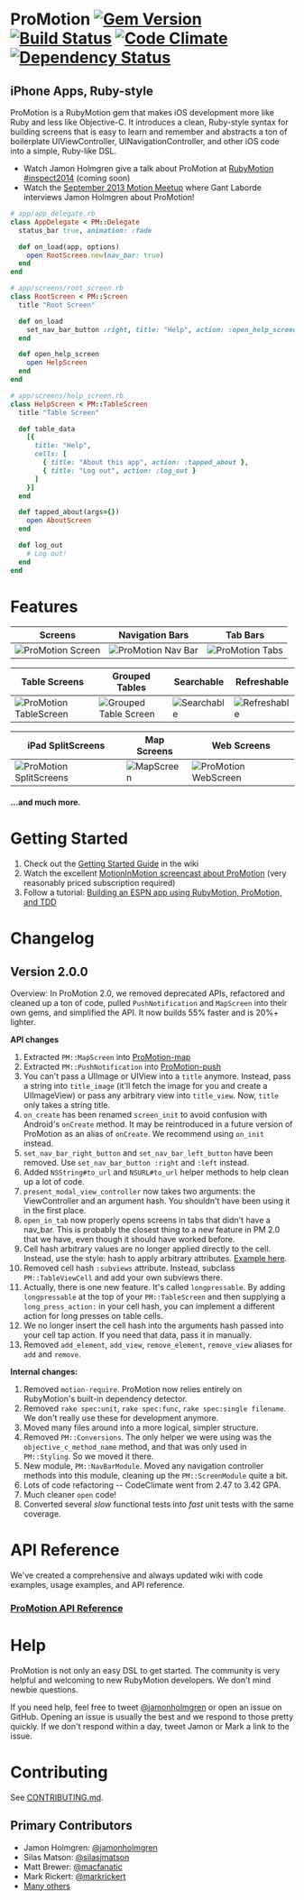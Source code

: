 # ProMotion [![Gem Version](https://badge.fury.io/rb/ProMotion.png)](http://badge.fury.io/rb/ProMotion) [![Build Status](https://travis-ci.org/clearsightstudio/ProMotion.png)](https://travis-ci.org/clearsightstudio/ProMotion) [![Code Climate](https://codeclimate.com/github/clearsightstudio/ProMotion.png)](https://codeclimate.com/github/clearsightstudio/ProMotion) [![Dependency Status](https://gemnasium.com/clearsightstudio/ProMotion.png)](https://gemnasium.com/clearsightstudio/ProMotion)

## iPhone Apps, Ruby-style

ProMotion is a RubyMotion gem that makes iOS development more like Ruby and less like Objective-C.
It introduces a clean, Ruby-style syntax for building screens that is easy to learn and remember and
abstracts a ton of boilerplate UIViewController, UINavigationController, and other iOS code into a
simple, Ruby-like DSL.

* Watch Jamon Holmgren give a talk about ProMotion at [RubyMotion #inspect2014](#) (coming soon)
* Watch the [September 2013 Motion Meetup](http://www.youtube.com/watch?v=rf7h-3AiMRQ) where Gant Laborde
interviews Jamon Holmgren about ProMotion!

```ruby
# app/app_delegate.rb
class AppDelegate < PM::Delegate
  status_bar true, animation: :fade

  def on_load(app, options)
    open RootScreen.new(nav_bar: true)
  end
end

# app/screens/root_screen.rb
class RootScreen < PM::Screen
  title "Root Screen"

  def on_load
    set_nav_bar_button :right, title: "Help", action: :open_help_screen
  end

  def open_help_screen
    open HelpScreen
  end
end

# app/screens/help_screen.rb
class HelpScreen < PM::TableScreen
  title "Table Screen"

  def table_data
    [{
      title: "Help",
      cells: [
        { title: "About this app", action: :tapped_about },
        { title: "Log out", action: :log_out }
      ]
    }]
  end

  def tapped_about(args={})
    open AboutScreen
  end

  def log_out
    # Log out!
  end
end
```

# Features

|Screens|Navigation Bars|Tab Bars|
|---|---|---|
|![ProMotion Screen](https://f.cloud.github.com/assets/1479215/1534021/060aaaac-4c8f-11e3-903c-743e54252222.png)|![ProMotion Nav Bar](https://f.cloud.github.com/assets/1479215/1534077/db39aab6-4c8f-11e3-83f7-e03d52ac615d.png)|![ProMotion Tabs](https://f.cloud.github.com/assets/1479215/1534115/9f4c4cd8-4c90-11e3-9285-96ac253facda.png)|

|Table Screens|Grouped Tables|Searchable|Refreshable|
|---|---|---|---|
|![ProMotion TableScreen](https://f.cloud.github.com/assets/1479215/1534137/ed71e864-4c90-11e3-98aa-ed96049f5407.png)|![Grouped Table Screen](https://f.cloud.github.com/assets/1479215/1589973/61a48610-5281-11e3-85ac-abee99bf73ad.png)|![Searchable](https://f.cloud.github.com/assets/1479215/1534299/20cc05c6-4c93-11e3-92ca-9ee39c044457.png)|![Refreshable](https://f.cloud.github.com/assets/1479215/1534317/5a14ef28-4c93-11e3-8e9e-f8c08d8464f8.png)|


|iPad SplitScreens|Map Screens|Web Screens|
|---|---|---|
|![ProMotion SplitScreens](https://f.cloud.github.com/assets/1479215/1534507/0edb8dd4-4c96-11e3-9896-d4583d0ed161.png)|![MapScreen](https://f.cloud.github.com/assets/1479215/1534628/f7dbf7e8-4c97-11e3-8817-4c2a58824771.png)|![ProMotion WebScreen](https://f.cloud.github.com/assets/1479215/1534631/ffe1b36a-4c97-11e3-8c8f-c7b14e26182d.png)|

#### ...and much more.

# Getting Started

1. Check out the [Getting Started Guide](https://github.com/clearsightstudio/ProMotion/wiki/Guide:-Getting-Started) in the wiki
2. Watch the excellent [MotionInMotion screencast about ProMotion](https://motioninmotion.tv/screencasts/8) (very reasonably priced subscription required)
3. Follow a tutorial: [Building an ESPN app using RubyMotion, ProMotion, and TDD](http://jamonholmgren.com/building-an-espn-app-using-rubymotion-promotion-and-tdd)

# Changelog

## Version 2.0.0

Overview: In ProMotion 2.0, we removed deprecated APIs, refactored and cleaned up a ton of code, pulled `PushNotification` and `MapScreen` into their own gems, and simplified the API. It now builds 55% faster and is 20%+ lighter.

**API changes**

1. Extracted `PM::MapScreen` into [ProMotion-map](https://github.com/clearsightstudio/ProMotion-map)
2. Extracted `PM::PushNotification` into [ProMotion-push](https://github.com/clearsightstudio/ProMotion-push)
3. You can't pass a UIImage or UIView into a `title` anymore. Instead, pass a string into `title_image` (it'll fetch the image for you and create a UIImageView) or pass any arbitrary view into `title_view`. Now, `title` only takes a string title.
4. `on_create` has been renamed `screen_init` to avoid confusion with Android's `onCreate` method. It may be reintroduced in a future version of ProMotion as an alias of `onCreate`. We recommend using `on_init` instead.
5. `set_nav_bar_right_button` and `set_nav_bar_left_button` have been removed. Use `set_nav_bar_button :right` and `:left` instead.
6. Added `NSString#to_url` and `NSURL#to_url` helper methods to help clean up a lot of code.
7. `present_modal_view_controller` now takes two arguments: the ViewController and an argument hash. You shouldn't have been using it in the first place.
8. `open_in_tab` now properly opens screens in tabs that didn't have a nav_bar. This is probably the closest thing to a new feature in PM 2.0 that we have, even though it should have worked before.
9. Cell hash arbitrary values are no longer applied directly to the cell. Instead, use the style: hash to apply arbitrary attributes. [Example here](https://github.com/clearsightstudio/ProMotion/pull/457/files#discussion_r13211807).
10. Removed cell hash `:subviews` attribute. Instead, subclass `PM::TableViewCell` and add your own subviews there.
11. Actually, there is one new feature. It's called `longpressable`. By adding `longpressable` at the top of your `PM::TableScreen` and then supplying a `long_press_action:` in your cell hash, you can implement a different action for long presses on table cells.
12. We no longer insert the cell hash into the arguments hash passed into your cell tap action. If you need that data, pass it in manually.
13. Removed `add_element`, `add_view`, `remove_element`, `remove_view` aliases for `add` and `remove`.

**Internal changes:**

1. Removed `motion-require`. ProMotion now relies entirely on RubyMotion's built-in dependency detector.
2. Removed `rake spec:unit`, `rake spec:func`, `rake spec:single filename`. We don't really use these for development anymore.
3. Moved many files around into a more logical, simpler structure.
4. Removed `PM::Conversions`. The only helper we were using was the `objective_c_method_name` method, and that was only used in `PM::Styling`. So we moved it there.
5. New module, `PM::NavBarModule`. Moved any navigation controller methods into this module, cleaning up the `PM::ScreenModule` quite a bit.
6. Lots of code refactoring -- CodeClimate went from 2.47 to 3.42 GPA.
7. Much cleaner `open` code!
8. Converted several *slow* functional tests into *fast* unit tests with the same coverage.

# API Reference

We've created a comprehensive and always updated wiki with code examples, usage examples, and API reference.

### [ProMotion API Reference](https://github.com/clearsightstudio/ProMotion/wiki)

# Help

ProMotion is not only an easy DSL to get started. The community is very helpful and
welcoming to new RubyMotion developers. We don't mind newbie questions.

If you need help, feel free to tweet [@jamonholmgren](http://twitter.com/jamonholmgren)
or open an issue on GitHub. Opening an issue is usually the best and we respond to those
pretty quickly. If we don't respond within a day, tweet Jamon or Mark a link to the issue.

# Contributing

See [CONTRIBUTING.md](https://github.com/clearsightstudio/ProMotion/blob/master/CONTRIBUTING.md).

## Primary Contributors

* Jamon Holmgren: [@jamonholmgren](https://twitter.com/jamonholmgren)
* Silas Matson: [@silasjmatson](https://twitter.com/silasjmatson)
* Matt Brewer: [@macfanatic](https://twitter.com/macfanatic)
* Mark Rickert: [@markrickert](https://twitter.com/markrickert)
* [Many others](https://github.com/clearsightstudio/ProMotion/graphs/contributors)
